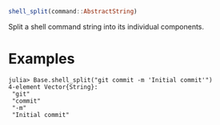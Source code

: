 ```julia
shell_split(command::AbstractString)
```

Split a shell command string into its individual components.

# Examples

```jldoctest
julia> Base.shell_split("git commit -m 'Initial commit'")
4-element Vector{String}:
 "git"
 "commit"
 "-m"
 "Initial commit"
```

